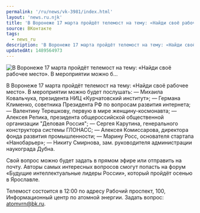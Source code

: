 ```yaml
---
permalink: '/ru/news/vk-3981/index.html'
layout: 'news.ru.njk'
title: 'В Воронеже 17 марта пройдёт телемост на тему: «Найди своё рабочее место». В мероприятии можно б'
source: ВКонтакте
tags:
  - news_ru
description: 'В Воронеже 17 марта пройдёт телемост на тему: «Найди своё рабочее место». В мероприятии можно б…'
updatedAt: 1489564973
---
```

![В Воронеже 17 марта пройдёт телемост на тему: «Найди своё рабочее место». В мероприятии можно б…](https://sun9-61.userapi.com/impf/c837333/v837333195/253d4/xxUVPo8VLEs.jpg?size=1280x854&quality=96&sign=8321b92417c7ea8d9644a47b781029b9&c_uniq_tag=0vkS7ZA7S-_2zbONYnjd0AwvBRWxJOqGxBNJw0A6s_o&type=album)

В Воронеже 17 марта пройдёт телемост на тему: «Найди своё рабочее место». В мероприятии можно будет послушать:
— Михаила Ковальчука, президента НИЦ «Курчатовский институт»;
— Германа Клименко, советника Президента РФ по вопросам развития интернета;
— Валентину Терешкову, первую в мире женщину-космонавта;
— Алексея Репика, президента общероссийской общественной организации "Деловая Россия";
— Сергея Карутина, генерального конструктора системы ГЛОНАСС;
— Алексея Комиссарова, директора фонда развития промышленности;
— Марину Росс, основателя стартапа «Нанобарьер»;
— Никиту Смирнова, зам. руководителя администрации наукограда Дубна.

Свой вопрос можно будет задать в прямом эфире или отправить на почту. Авторы самых интересных вопросов смогут попасть на форум «Будущие интеллектуальные лидеры России», который пройдёт осенью в Ярославле.

Телемост состоится в 12:00 по адресу Рабочий проспект, 100, Информационный центр по атомной энергии.
Задать вопрос: atomvrn@bk.ru.
